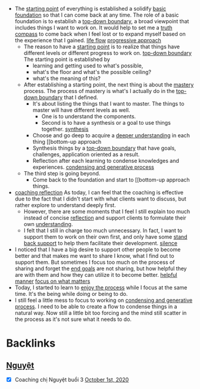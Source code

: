 - The [starting point](<starting point.md>) of everything is established a solidify [basic foundation](<basic foundation.md>) so that I can come back at any time. The role of a basic foundation is to establish a [top-down boundary](<top-down boundary.md>), a broad viewpoint that includes things I want to work on. It would help to set me a [truth compass](<truth compass.md>) to come back when I feel lost or to expand myself based on the experience that I gained. [life flow](<life flow.md>) [progressive approach](<progressive approach.md>)
    - The reason to have a [starting point](<starting point.md>) is to realize that things have different levels or different progress to work on. [top-down boundary](<top-down boundary.md>) The starting point is established by 
        - learning and getting used to what's possible, 
        - what's the floor and what's the possible ceiling?
        - what's the meaning of this?
    - After establishing a starting point, the next thing is about the [mastery](<mastery.md>) process. The process of mastery is what's I actually do in the [top-down boundary](<top-down boundary.md>) that I defined. 
        - It's about listing the things that I want to master. The things to master will have different levels as well. 
            - One is to understand the components.
            - Second is to have a synthesis or a goal to use things together. [synthesis](<synthesis.md>)
        - Choose and go deep to acquire a [deeper understanding](<deeper understanding.md>) in each thing [[bottom-up approach
        - Synthesis things by a [top-down boundary](<top-down boundary.md>) that have goals, challenges, application oriented as a result.
        - Reflection after each learning to condense knowledges and experiences. [condensing and generative process](<condensing and generative process.md>)
    - The third step is going beyond.
        - Come back to the foundation and start to [[bottom-up approach things.
- [coaching reflection](<coaching reflection.md>) As today, I can feel that the coaching is effective due to the fact that I didn't start with what clients want to discuss, but rather explore to understand deeply first.
    - However, there are some moments that I feel I still explain too much instead of concise [reflection](<reflection.md>) and support clients to formulate their own [understanding](<understanding.md>).
    - I felt that I still in charge too much unnecessary. In fact, I want to support them to work on their own first, and only have some [stand back support](<stand back support.md>) to help them facilitate their development. [silence](<silence.md>)
- I noticed that I have a big desire to support other people to become better and that makes me want to share I know, what I find out to support them. But sometimes I focus too much on the process of sharing and forget the [end goals](<end goals.md>) are not sharing, but how helpful they are with them and how they can utilize it to become better. [helpful manner](<helpful manner.md>) [focus on what matters](<focus on what matters.md>)
- Today, I started to learn to [enjoy the process](<enjoy the process.md>) while I focus at the same time. It's the being while doing or being to do.
- I still feel a little mess to focus to working on [condensing and generative process](<condensing and generative process.md>). I need to be able to create a flow to condense things in a natural way. Now still a little bit too forcing and the mind still scatter in the process as it's not sure what it needs to do.

# Backlinks
## [Nguyệt](<Nguyệt.md>)
- [x] Coaching chị Nguyệt buổi 3 [October 1st, 2020](<October 1st, 2020.md>)

